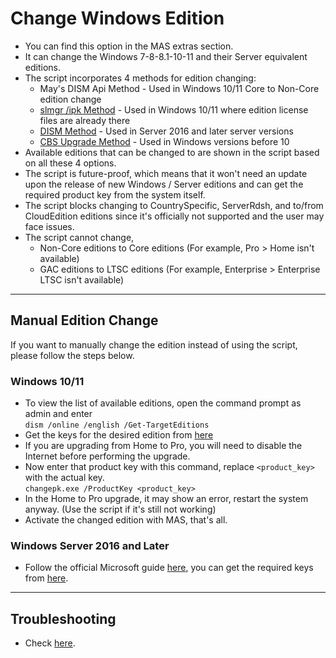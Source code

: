 # Change Windows Edition

-   You can find this option in the MAS extras section.
-   It can change the Windows 7-8-8.1-10-11 and their Server equivalent editions.
-   The script incorporates 4 methods for edition changing:
    -   May's DISM Api Method - Used in Windows 10/11 Core to Non-Core edition change
    -   [slmgr /ipk Method](https://learn.microsoft.com/en-us/windows/deployment/upgrade/windows-edition-upgrades#upgrade-using-a-command-line-tool) - Used in Windows 10/11 where edition license files are already there
    -   [DISM Method](https://learn.microsoft.com/en-us/windows-server/get-started/upgrade-conversion-options) - Used in Server 2016 and later server versions
    -   [CBS Upgrade Method](https://github.com/asdcorp/Set-WindowsCbsEdition) - Used in Windows versions before 10
-   Available editions that can be changed to are shown in the script based on all these 4 options.
-   The script is future-proof, which means that it won't need an update upon the release of new Windows / Server editions and can get the required product key from the system itself.
-   The script blocks changing to CountrySpecific, ServerRdsh, and to/from CloudEdition editions since it's officially not supported and the user may face issues.
-   The script cannot change,
    -   Non-Core editions to Core editions (For example, Pro > Home isn't available)
    -   GAC editions to LTSC editions (For example, Enterprise > Enterprise LTSC isn't available)

------------------------------------------------------------------------

## Manual Edition Change

If you want to manually change the edition instead of using the script, please follow the steps below.

### Windows 10/11

-   To view the list of available editions, open the command prompt as admin and enter  
    `dism /online /english /Get-TargetEditions`
-   Get the keys for the desired edition from [here](hwid.md#supported-products)
-   If you are upgrading from Home to Pro, you will need to disable the Internet before performing the upgrade.
-   Now enter that product key with this command, replace `<product_key>` with the actual key.  
    `changepk.exe /ProductKey <product_key>`
-   In the Home to Pro upgrade, it may show an error, restart the system anyway. (Use the script if it's still not working)
-   Activate the changed edition with MAS, that's all.

### Windows Server 2016 and Later

-   Follow the official Microsoft guide [here](https://learn.microsoft.com/en-us/windows-server/get-started/upgrade-conversion-options), you can get the required keys from [here](kms38.md#supported-products).

------------------------------------------------------------------------

## Troubleshooting

-   Check [here](change_edition_issues.md).
